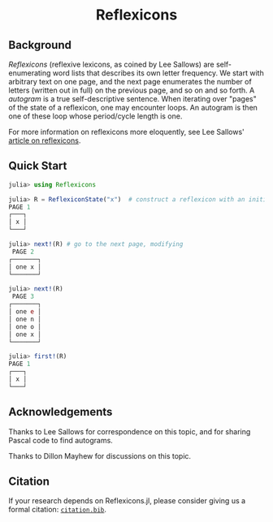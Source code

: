 <h1 align="center">Reflexicons</h1>

## Background

_Reflexicons_ (reflexive lexicons, as coined by Lee Sallows) are self-enumerating word lists that describes its own letter frequency.  We start with arbitrary text on one page, and the next page enumerates the number of letters (written out in full) on the previous page, and so on and so forth.  A _autogram_ is a true self-descriptive sentence.  When iterating over "pages" of the state of a reflexicon, one may encounter loops.  An autogram is then one of these loop whose period/cycle length is one.

For more information on reflexicons more eloquently, see Lee Sallows' [article on reflexicons](https://www.leesallows.com/files/Reflexicons%20NEW(4c).pdf).

## Quick Start

```julia
julia> using Reflexicons

julia> R = ReflexiconState("x")  # construct a reflexicon with an initial state
PAGE 1
┌───┐
│ x │
└───┘

julia> next!(R) # go to the next page, modifying
 PAGE 2
┌───────┐
│ one x │
└───────┘

julia> next!(R)
 PAGE 3
┌───────┐
│ one e │
│ one n │
│ one o │
│ one x │
└───────┘

julia> first!(R)
PAGE 1
┌───┐
│ x │
└───┘
```

## Acknowledgements

Thanks to Lee Sallows for correspondence on this topic, and for sharing Pascal code to find autograms.

Thanks to Dillon Mayhew for discussions on this topic.

## Citation

If your research depends on Reflexicons.jl, please consider giving us a formal citation: [`citation.bib`](./citation.bib).
